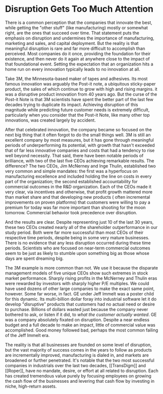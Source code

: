 # Disruption Gets Too Much Attention

There is a common perception that the companies that innovate the best, while getting the "other stuff" (like manufacturing) mostly or somewhat right, are the ones that succeed over time. That statement puts the emphasis on disruption and undermines the importance of manufacturing, marketing and sales, and capital deployment. But the reality is that meaningful disruption is rare and far more difficult to accomplish than perceived.  Most companies do it once, providing the foundation for their existence, and then never do it again at anywhere close to the impact of that foundational event. Setting the expectation that an organization hits a home run on every innovation typically leads to no innovation at all.


Take 3M, the Minnesota-based maker of tapes and adhesives. Its most famous innovation was arguably the Post-it note, a ubiquitous sticky-paper product, the sales of which continue to grow with high and rising margins. it was a disruptive product innovation from 40 years ago. But the curse of the Post-it Note is that 3M scientists have spent the better part of the last few decades trying to duplicate its impact. Achieving disruption of this magnitude while predicting future customer needs is extremely difficult, particularly when you consider that the Post-it Note, like many other top innovations, was created largely by accident.

After that celebrated innovation, the company became so focused on the next big thing that it often forgot to do the small things well. 3M is still an excellent company by most measures, but it has gone through meaningful periods of underperforming its potential, with growth that hasn't exceeded that of far less innovative companies and costs that had a tendency to rise well beyond necessity. That said, there have been notable periods of brilliance, with two of the last five CEOs achieving remarkable results. The difference? The two CEOs, Jim McNerney and Inge Thulin, established two very common and simple mandates: the first was a hyperfocus on manufacturing excellence and included holding the line on costs in every part of the organization; the second established accountability for commercial outcomes in the R&D organization. Each of the CEOs made it very clear, via incentives and otherwise, that profit growth mattered more than market share and that developing new products ( often incremental improvements on proven platforms) that customers were willing to pay a premium for today was far more important than shooting for the moon tomorrow. Commercial behavior took precedence over disruption.

And the results are clear. Despite representing just 10 of the last 30 years, these two CEOs created nearly all of the shareholder outperformance in our study period. Both were far more successful than most CEOs of their respective time periods, despite being in some very mature businesses. There is no evidence that any less disruption occurred during these time periods. Scientists who are focused on near-term commercial outcomes seem to be just as likely to stumble upon something big as those whose days are spent dreaming big.

The 3M example is more common than not. We use it because the disparate management models of five unique CEOs show such extremes in stock market performance. Sharply rising profits in the McNerney and Thulin eras were rewarded by investors with sharply higher P/E multiples. We could have used dozens of other large companies to make the exact same point, however. Some far worse, in fact. GE under Jeff Immelt was a poster child for this dynamic. Its multi-billion dollar foray into industrial software let it do develop "disruptive" products that customers had no actual need or desire to purchase. Billions of dollars wasted just because the company never bothered to ask, or listen if it did, to *what the customer actually wanted*. GE was a company absolutely fixated on disruption. Despite a near endless budget and a full decade to make an impact, little of commercial value was accomplished. Good money followed bad, perhaps the most common failing of the Jeff Immelt era.

The reality is that all businesses are founded on some level of disruption, but the vast majority of success comes in the years to follow as products are incrementally improved, manufacturing is dialed in, and markets are broadened or further penetrated. It's notable that the two most successful companies in industrials over the last two decades, [[TransDigm]] and [[Roper]], have no mandate, desire, or effort at all related to disruption. Each has created tremendous value purely by focusing employees on growing the cash flow of the businesses and levering that cash flow by investing in niche, high-return assets.
